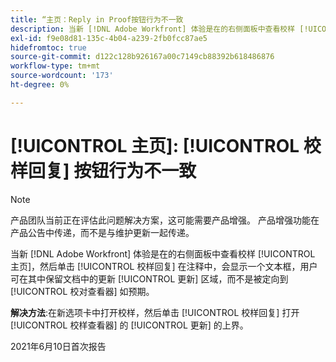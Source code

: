 ```yaml
---
title: “主页：Reply in Proof按钮行为不一致
description: 当新 [!DNL Adobe Workfront] 体验是在的右侧面板中查看校样 [!UICONTROL 主页]，然后单击 [!UICONTROL 校样回复] 在评论中，会显示一个文本框，用于在其中保留更新 [!UICONTROL 文档更新] 区域，而不是按预期定向到校对查看器。
exl-id: f9e08d81-135c-4b04-a239-2fb0fcc87ae5
hidefromtoc: true
source-git-commit: d122c128b926167a00c7149cb88392b618486876
workflow-type: tm+mt
source-wordcount: '173'
ht-degree: 0%

---
```


# [!UICONTROL 主页]: [!UICONTROL 校样回复] 按钮行为不一致

>[!NOTE]
>
>产品团队当前正在评估此问题解决方案，这可能需要产品增强。 产品增强功能在产品公告中传递，而不是与维护更新一起传递。

当新 [!DNL Adobe Workfront] 体验是在的右侧面板中查看校样 [!UICONTROL 主页]，然后单击 [!UICONTROL 校样回复] 在注释中，会显示一个文本框，用户可在其中保留文档中的更新 [!UICONTROL 更新] 区域，而不是被定向到 [!UICONTROL 校对查看器] 如预期。

**解决方法**:在新选项卡中打开校样，然后单击 [!UICONTROL 校样回复] 打开 [!UICONTROL 校样查看器] 的 [!UICONTROL 更新] 的上界。

2021年6月10日首次报告
